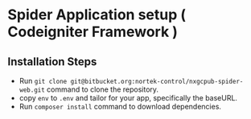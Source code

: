 # Spider Application setup ( Codeigniter Framework )

## Installation Steps

- Run `git clone git@bitbucket.org:nortek-control/nxgcpub-spider-web.git` command to clone the repository.
- copy `env` to `.env` and tailor for your app, specifically the baseURL. 
- Run `composer install` command to download dependencies.